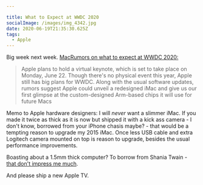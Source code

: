 ```yaml
---

title: What to Expect at WWDC 2020
socialImage: /images/img_4342.jpg
date: 2020-06-19T21:35:30.625Z
tags:
  - Apple
---
```

Big week next week. [MacRumors on what to expect at WWDC 2020:](https://www.macrumors.com/guide/wwdc-2020-what-to-expect/)

> Apple plans to hold a virtual keynote, which is set to take place on Monday, June 22. Though there's no physical event this year, Apple still has big plans for WWDC. Along with the usual software updates, rumors suggest Apple could unveil a redesigned iMac and give us our first glimpse at the custom-designed Arm-based chips it will use for future Macs

Memo to Apple hardware designers: I will *never* want a slimmer iMac. If you made it twice as thick as it is now but shipped it with a kick ass camera - I don't know, borrowed from your iPhone chasis maybe? - that would be a tempting reason to upgrade my 2015 iMac. Once less USB cable and extra Logitech camera mounted on top is reason to upgrade, besides the usual performance improvements.

Boasting about a 1.5mm thick computer? To borrow from Shania Twain - [that don't impress me much](https://www.youtube.com/watch?v=mqFLXayD6e8).

And please ship a new Apple TV.

